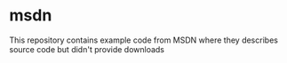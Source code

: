 # msdn
This repository contains example code from MSDN where they describes source code but didn't provide downloads
